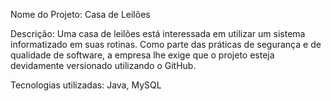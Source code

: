Nome do Projeto: Casa de Leilões

Descrição: Uma casa de leilões está interessada em utilizar um sistema informatizado em suas rotinas. Como parte das práticas de segurança e de qualidade de software, a empresa lhe exige que o projeto esteja devidamente versionado utilizando o GitHub.

Tecnologias utilizadas: Java, MySQL